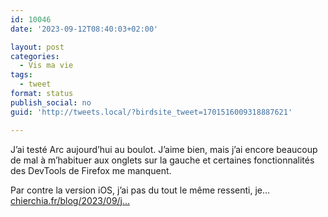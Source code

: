 ```yaml
---
id: 10046
date: '2023-09-12T08:40:03+02:00'

layout: post
categories:
  - Vis ma vie
tags:
  - tweet
format: status
publish_social: no
guid: 'http://tweets.local/?birdsite_tweet=1701516009318887621'

---
```


J’ai testé Arc aujourd’hui au boulot. J’aime bien, mais j’ai encore beaucoup de mal à m’habituer aux onglets sur la gauche et certaines fonctionnalités des DevTools de Firefox me manquent.

Par contre la version iOS, j’ai pas du tout le même ressenti, je… [chierchia.fr/blog/2023/09/j…](https://chierchia.fr/blog/2023/09/jai-test%C3%A9-arc)